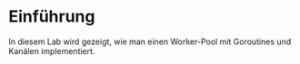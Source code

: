 # Einführung

In diesem Lab wird gezeigt, wie man einen Worker-Pool mit Goroutines und Kanälen implementiert.
